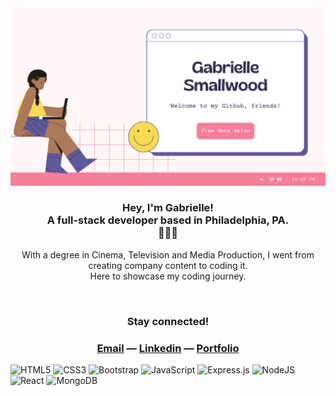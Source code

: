 <img src="Github Header.png">


<h3 align="center">Hey, I'm Gabrielle!
  <br> A full-stack developer based in Philadelphia, PA. <br> 👩🏽‍💻 </h3>
<p align="center">With a degree in Cinema, Television and Media Production, I went from creating company content to coding it. <br> Here to showcase my coding journey.</p><br>

<h3 align="center">Stay connected!</h3>
<h3 align="center"><a href="mailto:smallwoodgabrielle@gmail.com">Email</a> — <a href="https://www.linkedin.com/in/gabriellesmallwood/">Linkedin</a> — <a href="https://gabriellesmallwood.netlify.app/">Portfolio</a></h3>


![HTML5](https://img.shields.io/badge/html5-%23E34F26.svg?style=for-the-badge&logo=html5&logoColor=white)
![CSS3](https://img.shields.io/badge/css3-%231572B6.svg?style=for-the-badge&logo=css3&logoColor=white)
![Bootstrap](https://img.shields.io/badge/bootstrap-%23563D7C.svg?style=for-the-badge&logo=bootstrap&logoColor=white)
![JavaScript](https://img.shields.io/badge/javascript-%23323330.svg?style=for-the-badge&logo=javascript&logoColor=%23F7DF1E)
![Express.js](https://img.shields.io/badge/express.js-%23404d59.svg?style=for-the-badge&logo=express&logoColor=%2361DAFB)
![NodeJS](https://img.shields.io/badge/node.js-6DA55F?style=for-the-badge&logo=node.js&logoColor=white)
![React](https://img.shields.io/badge/react-%2320232a.svg?style=for-the-badge&logo=react&logoColor=%2361DAFB)
![MongoDB](https://img.shields.io/badge/MongoDB-%234ea94b.svg?style=for-the-badge&logo=mongodb&logoColor=white)


<!---
command-gab/command-gab is a ✨ special ✨ repository because its `README.md` (this file) appears on your GitHub profile.
You can click the Preview link to take a look at your changes.
--->
